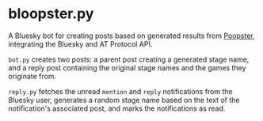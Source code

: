 # bloopster.py
A Bluesky bot for creating posts based on generated results from [Poopster](https://github.com/anvilsp/Poopster), integrating the Bluesky and AT Protocol API.

`bot.py` creates two posts: a parent post creating a generated stage name, and a reply post containing the original stage names and the games they originate from.

`reply.py` fetches the unread `mention` and `reply` notifications from the Bluesky user, generates a random stage name based on the text of the notification's associated post, and marks the notifications as read.